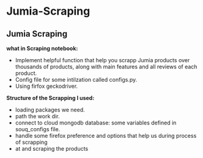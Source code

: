 # Jumia-Scraping


## Jumia Scraping

**what in Scraping notebook:**

- Implement helpful function that help you scrapp Jumia products over  thousands of products, along with main features and all reviews of each product.
- Config file for some intilzation called configs.py.
- Using firfox geckodriver.

**Structure of the Scrapping I used:**
- loading packages we need.
- path the work dir.
- connect to cloud mongodb database: some variables defined in souq_configs file.
- handle some firefox preference and options that help us during process of scrapping
- at and scraping the products

